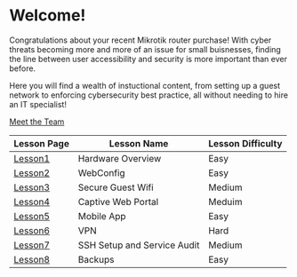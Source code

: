 # Welcome!

Congratulations about your recent Mikrotik router purchase! With cyber threats becoming more and more of an issue for small buisnesses, finding the line between user accessibility and security is more important than ever before. 

Here you will find a wealth of instuctional content, from setting up a guest network to enforcing cybersecurity best practice, all without needing to hire an IT specialist!

<a href="pages/aboutus.html">Meet the Team</a>


| Lesson Page | Lesson Name | Lesson Difficulty | 
|-------------|-------------|-------------------|
| <a href="pages/Lesson1.html">Lesson1</a> | Hardware Overview | Easy |
<a href="pages/Lesson2.html">Lesson2</a> | WebConfig | Easy |
<a href="pages/Lesson3.html">Lesson3</a> | Secure Guest Wifi | Medium |
<a href="pages/Lesson4.html">Lesson4</a> | Captive Web Portal | Meduim |
<a href="pages/Lesson5.html">Lesson5</a> | Mobile App | Easy | 
<a href="pages/Lesson6.html">Lesson6</a> | VPN | Hard | 
<a href="pages/Lesson7.html">Lesson7</a> | SSH Setup and Service Audit | Medium |
<a href="pages/Lesson8.html">Lesson8</a> | Backups | Easy |



